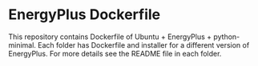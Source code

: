 EnergyPlus Dockerfile
=====================

This repository contains Dockerfile of Ubuntu + EnergyPlus + python-minimal. Each folder has Dockerfile and installer for a different version of EnergyPlus. For more details see the README file in each folder.
